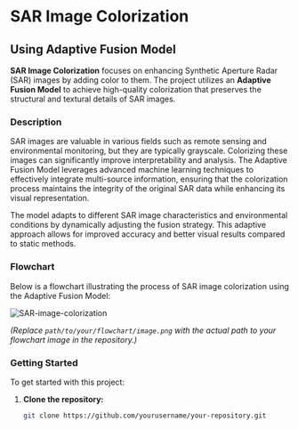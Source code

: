 # SAR Image Colorization

## Using Adaptive Fusion Model

**SAR Image Colorization** focuses on enhancing Synthetic Aperture Radar (SAR) images by adding color to them. The project utilizes an **Adaptive Fusion Model** to achieve high-quality colorization that preserves the structural and textural details of SAR images.

### Description

SAR images are valuable in various fields such as remote sensing and environmental monitoring, but they are typically grayscale. Colorizing these images can significantly improve interpretability and analysis. The Adaptive Fusion Model leverages advanced machine learning techniques to effectively integrate multi-source information, ensuring that the colorization process maintains the integrity of the original SAR data while enhancing its visual representation.

The model adapts to different SAR image characteristics and environmental conditions by dynamically adjusting the fusion strategy. This adaptive approach allows for improved accuracy and better visual results compared to static methods.

### Flowchart

Below is a flowchart illustrating the process of SAR image colorization using the Adaptive Fusion Model:

![SAR-image-colorization]((https://github.com/RocketTech10/SAR-image-colorization/tree/main/flowchart))

*(Replace `path/to/your/flowchart/image.png` with the actual path to your flowchart image in the repository.)*

### Getting Started

To get started with this project:

1. **Clone the repository:**
   ```bash
   git clone https://github.com/yourusername/your-repository.git
